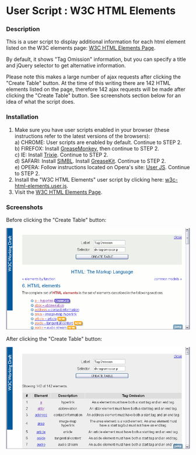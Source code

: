 User Script : W3C HTML Elements
===============================

### Description ###

This is a user script to display additional information for 
each html element listed on the W3C elements page:
[W3C HTML Elements Page](http://www.w3.org/TR/html-markup/elements.html).

By default, it shows "Tag Omission" information, but you can specify a
title and jQuery selector to get alternative information.

Please note this makes a large number of ajax requests after clicking the
"Create Table" button.  At the time of this writing there are 142 HTML
elements listed on the page, therefore 142 ajax requests will be made
after clicking the "Create Table" button.  See screenshots section below
for an idea of what the script does.

### Installation ###

1. Make sure you have user scripts enabled in your browser (these instructions refer to the latest versions of the browsers):  
    a) CHROME: User scripts are enabled by default. Continue to STEP 2.  
    b) FIREFOX: Install [GreaseMonkey](https://addons.mozilla.org/en-US/firefox/addon/greasemonkey/), then continue to STEP 2.  
    c) IE: Install [Trixie](http://www.bhelpuri.net/Trixie/). Continue to STEP 2.  
    d) SAFARI: Install [SIMBL](http://www.culater.net/software/SIMBL/SIMBL.php). Install [GreaseKit](http://8-p.info/greasekit/). Continue to STEP 2.  
    e) OPERA: Follow instructions located on Opera's site: [User JS](http://www.opera.com/docs/userjs/). Continue to STEP 2.  
2. Install the "W3C HTML Elements" user script by clicking here: [w3c-html-elements.user.js](https://github.com/skratchdot/w3c-html-elements.user.js/raw/master/w3c-html-elements.user.js).  
3. Visit the [W3C HTML Elements Page](http://www.w3.org/TR/html-markup/elements.html).

### Screenshots ###

Before clicking the "Create Table" button:  
  
![Screenshot 1](https://github.com/skratchdot/w3c-html-elements.user.js/raw/master/images/screen1.gif)
  
After clicking the "Create Table" button:  
  
![Screenshot 2](https://github.com/skratchdot/w3c-html-elements.user.js/raw/master/images/screen2.gif)
  
  
